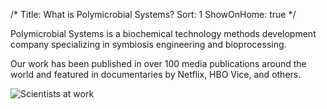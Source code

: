 /*
Title: What is Polymicrobial Systems?
Sort: 1
ShowOnHome: true
*/

Polymicrobial Systems is a biochemical technology methods development company specializing in symbiosis engineering and bioprocessing.</p>

<p>Our work has been published in over 100 media publications around the world and featured in documentaries by Netflix, HBO Vice, and others.</p>

![Scientists at work](/images/background.jpg)

